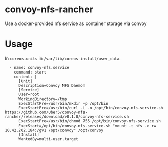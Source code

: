 # convoy-nfs-rancher
Use a docker-provided nfs service as container storage via convoy

# Usage

In `coreos.units` in `/var/lib/coreos-install/user_data`:

```
  - name: convoy-nfs.service
    command: start
    content: |
      [Unit]
      Description=Convoy NFS Daemon
      [Service]
      User=root
      WorkingDirectory=/tmp
      ExecStartPre=/usr/bin/mkdir -p /opt/bin
      ExecStartPre=/usr/bin/curl -L -o /opt/bin/convoy-nfs-service.sh https://github.com/Uber5/convoy-nfs-rancher/releases/download/v0.1.0/convoy-nfs-service.sh
      ExecStartPre=/usr/bin/chmod 755 /opt/bin/convoy-nfs-service.sh
      ExecStart=/opt/bin/convoy-nfs-service.sh "mount -t nfs -o rw 10.42.202.184:/gv1 /opt/convoy" /opt/convoy
      [Install]
      WantedBy=multi-user.target
```
